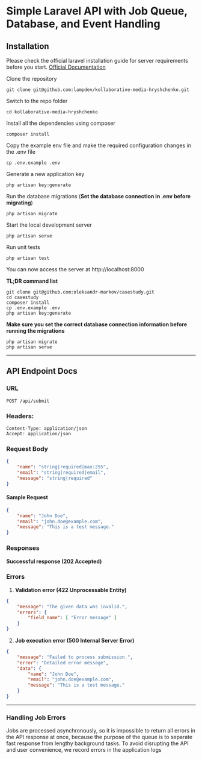 # Simple Laravel API with Job Queue, Database, and Event Handling

## Installation

Please check the official laravel installation guide for server requirements before you start. [Official Documentation](https://laravel.com/docs/10.x)

Clone the repository

    git clone git@github.com:lampdev/kollaborative-media-hryshchenko.git

Switch to the repo folder

    cd kollaborative-media-hryshchenko

Install all the dependencies using composer

    composer install

Copy the example env file and make the required configuration changes in the .env file

    cp .env.example .env

Generate a new application key

    php artisan key:generate

Run the database migrations (**Set the database connection in .env before migrating**)

    php artisan migrate

Start the local development server

    php artisan serve

Run unit tests

    php artisan test

You can now access the server at http://localhost:8000

**TL;DR command list**

    git clone git@github.com:oleksandr-markov/casestudy.git
    cd casestudy
    composer install
    cp .env.example .env
    php artisan key:generate

**Make sure you set the correct database connection information before running the migrations**

    php artisan migrate
    php artisan serve

---

## API Endpoint Docs
### URL
`POST /api/submit`

### Headers:
```text
Content-Type: application/json
Accept: application/json
```


### Request Body
```json
{ 
    "name": "string|required|max:255", 
    "email": "string|required|email", 
    "message": "string|required" 
}
```

#### Sample Request
```json
{ 
    "name": "John Doe", 
    "email": "john.doe@example.com", 
    "message": "This is a test message."
}
```

### Responses
**Successful response (202 Accepted)**

### Errors
1. **Validation error (422 Unprocessable Entity)**
```json
{ 
    "message": "The given data was invalid.", 
    "errors": {
        "field_name": [ "Error message" ]
    } 
}
```

2. **Job execution error (500 Internal Server Error)**
```json
{
    "message": "Failed to process submission.", 
    "error": "Detailed error message", 
    "data": {
        "name": "John Doe", 
        "email": "john.doe@example.com", 
        "message": "This is a test message."
    }
}
``` 
---
### Handling Job Errors
Jobs are processed asynchronously, so it is impossible to return all errors in the API response at once, because the purpose of the queue is to separate fast response from lengthy background tasks. To avoid disrupting the API and user convenience, we record errors in the application logs

